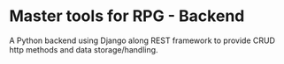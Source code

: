 # Master tools for RPG - Backend

A Python backend using Django along REST framework
to provide CRUD http methods and data storage/handling.


